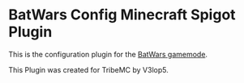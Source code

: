 # BatWars Config Minecraft Spigot Plugin
This is the configuration plugin for the [BatWars gamemode](https://github.com/TribeMC/batwars).  

This Plugin was created for TribeMC by V3lop5.